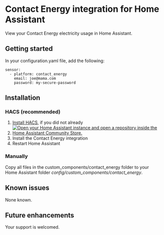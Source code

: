 # Contact Energy integration for Home Assistant
View your Contact Energy electricity usage in Home Assistant.

## Getting started
In your configuration.yaml file, add the following:

```
sensor:
  - platform: contact_energy
    email: joe@mama.com
    password: my-secure-password
```

## Installation
### HACS (recommended)
1. [Install HACS](https://hacs.xyz/docs/setup/download), if you did not already
2. [![Open your Home Assistant instance and open a repository inside the Home Assistant Community Store.](https://my.home-assistant.io/badges/hacs_repository.svg)](https://my.home-assistant.io/redirect/hacs_repository/?owner=codyc1515&repository=ha-contact-energy&category=integration)
3. Install the Contact Energy integration
4. Restart Home Assistant

### Manually
Copy all files in the custom_components/contact_energy folder to your Home Assistant folder *config/custom_components/contact_energy*.

## Known issues
None known.

## Future enhancements
Your support is welcomed.
